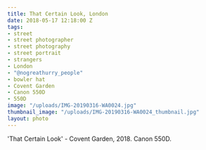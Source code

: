 ```yaml
---
title: That Certain Look, London
date: 2018-05-17 12:18:00 Z
tags:
- street
- street photographer
- street photography
- street portrait
- strangers
- London
- "@nogreathurry_people"
- bowler hat
- Covent Garden
- Canon 550D
- 550D
image: "/uploads/IMG-20190316-WA0024.jpg"
thumbnail_image: "/uploads/IMG-20190316-WA0024_thumbnail.jpg"
layout: photo
---
```


'That Certain Look' - Covent Garden, 2018. Canon 550D.